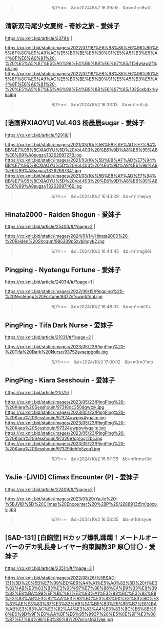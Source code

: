 
>　　　　　　　　6//?r=⭐　&d=2024/10/2 16:39:05　&b=m1rm8w0j
## 清新双马尾少女夏树 - 奇妙之旅 - 爱妹子
https://xx.knit.bid/article/23791/
|

https://xx.knit.bid/static/images/2022/07/18/%E6%B8%85%E6%96%B0%E5%8F%8C%E9%A9%AC%E5%B0%BE%E5%B0%91%E5%A5%B3%E5%A4%8F%E6%A0%91%20-%20%E5%A5%87%E5%A6%99%E4%B9%8B%E6%97%85/1154wiaw2f1qpk.jpg
https://xx.knit.bid/static/images/2022/07/18/%E6%B8%85%E6%96%B0%E5%8F%8C%E9%A9%AC%E5%B0%BE%E5%B0%91%E5%A5%B3%E5%A4%8F%E6%A0%91%20-%20%E5%A5%87%E5%A6%99%E4%B9%8B%E6%97%85/1325osbdxrkyju.jpg

>　　　　　　　　6//?r=⭐　&d=2024/10/2 16:33:13　&b=m1rm1cjk
## [语画界XIAOYU] Vol.403 杨晨晨sugar - 爱妹子
https://xx.knit.bid/article/12918/
|

https://xx.knit.bid/static/images/2021/03/10/%5B%E8%AF%AD%E7%94%BB%E7%95%8CXIAOYU%5D%20Vol.403%20%E6%9D%A8%E6%99%A8%E6%99%A8sugar/13262987278.jpg
https://xx.knit.bid/static/images/2021/03/10/%5B%E8%AF%AD%E7%94%BB%E7%95%8CXIAOYU%5D%20Vol.403%20%E6%9D%A8%E6%99%A8%E6%99%A8sugar/13262987341.jpg
https://xx.knit.bid/static/images/2021/03/10/%5B%E8%AF%AD%E7%94%BB%E7%95%8CXIAOYU%5D%20Vol.403%20%E6%9D%A8%E6%99%A8%E6%99%A8sugar/13262987469.jpg

>　　　　　　　　6//?r=⭐　&d=2024/10/2 16:43:29　&b=m1rmejwy
## Hinata2000 - Raiden Shogun - 爱妹子
https://xx.knit.bid/article/25403/#/?page=2
|

https://xx.knit.bid/static/images/2024/01/14/Hinata2000%20-%20Raiden%20Shogun/996309p5zvbjhqyk2.jpg

>　　　　　　　　6//?r=⭐　&d=2024/10/2 16:44:45　&b=m1rmg66i
## Pingping - Nyotengu Fortune - 爱妹子
https://xx.knit.bid/article/24034/#/?page=1
|

https://xx.knit.bid/static/images/2022/06/15/Pingping%20-%20Nyotengu%20Fortune/9377nfvwqrkfnnl.jpg

>　　　　　　　　6//?r=⭐　&d=2024/10/2 16:48:03　&b=m1rmkf0x
## PingPing - Tifa Dark Nurse - 爱妹子
https://xx.knit.bid/article/21031/#/?page=2
|

https://xx.knit.bid/static/images/2023/05/23/PingPing%20-%20Tifa%20Dark%20Nurse/93752avsetpgoilx.jpg

>　　　　　　　　6//?r=⭐⭐　&d=2024/10/2 17:00:12　&b=m1rn01mb
## PingPing - Kiara Sesshouin - 爱妹子
https://xx.knit.bid/article/21075/
|

https://xx.knit.bid/static/images/2023/05/23/PingPing%20-%20Kiara%20Sesshouin/97318dc350dqwtxk.jpg
https://xx.knit.bid/static/images/2023/05/23/PingPing%20-%20Kiara%20Sesshouin/97324uwppv4ygalm.jpg
https://xx.knit.bid/static/images/2023/05/23/PingPing%20-%20Kiara%20Sesshouin/97324uwppv4ygalm.jpg
https://xx.knit.bid/static/images/2023/05/23/PingPing%20-%20Kiara%20Sesshouin/97326e1cp1ogr2bc.jpg
https://xx.knit.bid/static/images/2023/05/23/PingPing%20-%20Kiara%20Sesshouin/97329ltehfo5zcq1.jpg

>　　　　　　　　6//?r=⭐　&d=2024/10/2 16:57:38　&b=m1rmwr3d
## YaJie -[JVID] Climax Encounter (P) - 爱妹子
https://xx.knit.bid/article/22409/#/?page=2
|

https://xx.knit.bid/static/images/2023/01/29/YaJie%20-%5BJVID%5D%20Climax%20Encounter%20%28P%29/2288913t5m1qoxuvj.jpg

>　　　　　　　　6//?r=⭐　&d=2024/10/2 16:58:35　&b=m1rmxyoe
## [SAD-131] [白餡堂] Hカップ爆乳蹂躙！メートルオーバーのデカ乳長身レイヤー拘束調教3P 原〇甘〇 - 爱妹子
https://xx.knit.bid/article/23514/#/?page=3
|

https://xx.knit.bid/static/images/2022/08/26/%5BSAD-131%5D%20%5B%E7%99%BD%E9%A4%A1%E5%A0%82%5D%20H%E3%82%AB%E3%83%83%E3%83%97%E7%88%86%E4%B9%B3%E8%B9%82%E8%BA%99%EF%BC%81%E3%83%A1%E3%83%BC%E3%83%88%E3%83%AB%E3%82%AA%E3%83%BC%E3%83%90%E3%83%BC%E3%81%AE%E3%83%87%E3%82%AB%E4%B9%B3%E9%95%B7%E8%BA%AB%E3%83%AC%E3%82%A4%E3%83%A4%E3%83%BC%E6%8B%98%E6%9D%9F%E8%AA%BF%E6%95%993P%20%E5%8E%9F%E3%80%87%E7%94%98%E3%80%87/207smrsfq31vee.jpg
